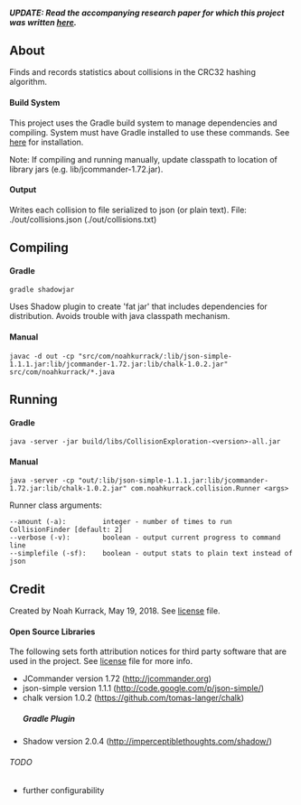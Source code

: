 ##### UPDATE: Read the accompanying research paper for which this project was written [here](./write-up.pdf).

## About
Finds and records statistics about collisions in the CRC32 hashing algorithm.

#### Build System
This project uses the Gradle build system to manage dependencies and compiling. System must have Gradle installed to use these commands. See  [here](https://gradle.org/) for installation.

Note: If compiling and running manually, update classpath to location of library jars (e.g. lib/jcommander-1.72.jar).

#### Output
   Writes each collision to file serialized to json (or plain text).
   File: ./out/collisions.json (./out/collisions.txt)

## Compiling
#### Gradle
    gradle shadowjar
Uses Shadow plugin to create 'fat jar' that includes dependencies for distribution. Avoids trouble with java classpath mechanism.

#### Manual
    javac -d out -cp "src/com/noahkurrack/:lib/json-simple-1.1.1.jar:lib/jcommander-1.72.jar:lib/chalk-1.0.2.jar" src/com/noahkurrack/*.java

## Running
#### Gradle
    java -server -jar build/libs/CollisionExploration-<version>-all.jar
#### Manual
    java -server -cp "out/:lib/json-simple-1.1.1.jar:lib/jcommander-1.72.jar:lib/chalk-1.0.2.jar" com.noahkurrack.collision.Runner <args>


Runner class arguments:

    --amount (-a):         integer - number of times to run CollisionFinder [default: 2]
    --verbose (-v):        boolean - output current progress to command line
    --simplefile (-sf):    boolean - output stats to plain text instead of json

## Credit
Created by Noah Kurrack, May 19, 2018. See [license](./license) file.
#### Open Source Libraries
   The following sets forth attribution notices for third party software that are used in the project. See [license](./license) file for more info.
- JCommander version 1.72 (http://jcommander.org)
- json-simple version 1.1.1 (http://code.google.com/p/json-simple/)
- chalk version 1.0.2 (https://github.com/tomas-langer/chalk)
  ##### Gradle Plugin
- Shadow version 2.0.4 (http://imperceptiblethoughts.com/shadow/)

###### TODO

- further configurability
